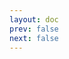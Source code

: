 ```yaml
---
layout: doc
prev: false
next: false
---
```


<CustomItemBox :item="{
  name: '铁钉',
  icon: '/wiki/item/nail_iron.png',
  type: '素材',
  description: '',
  params: {
    stack: 20,
    durability: -1 
  },
  obtain: {
    found: [],
    npc: [],
    shop: [],
    gardening: []
  }
}" />
